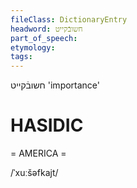 ```yaml
---
fileClass: DictionaryEntry
headword: חשובֿקייט
part_of_speech: 
etymology: 
tags: 
---
```

חשובֿקייט
'importance'

HASIDIC
=======
= AMERICA = 

/ˈxuːšəfkajt/